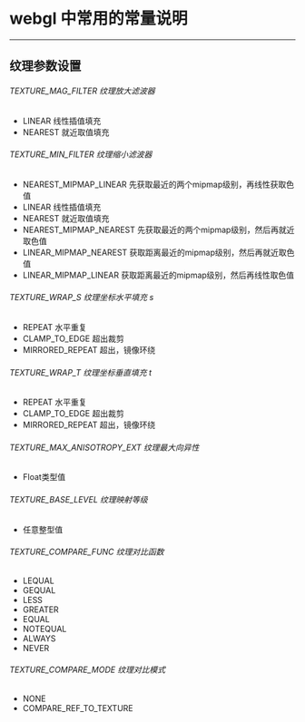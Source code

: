 # webgl 中常用的常量说明
-----

## 纹理参数设置

###### TEXTURE_MAG_FILTER 纹理放大滤波器

- LINEAR  线性插值填充 <color-text text="（默认值）" />
- NEAREST 就近取值填充

###### TEXTURE_MIN_FILTER 纹理缩小滤波器  

- NEAREST_MIPMAP_LINEAR <color-text text="（默认值）" />  先获取最近的两个mipmap级别，再线性获取色值
- LINEAR  线性插值填充
- NEAREST 就近取值填充
- NEAREST_MIPMAP_NEAREST 先获取最近的两个mipmap级别，然后再就近取色值
- LINEAR_MIPMAP_NEAREST 获取距离最近的mipmap级别，然后再就近取色值
- LINEAR_MIPMAP_LINEAR 获取距离最近的mipmap级别，然后再线性取色值

###### TEXTURE_WRAP_S 纹理坐标水平填充 s   

- REPEAT <color-text text="（默认值）" /> 水平重复
- CLAMP_TO_EDGE  超出裁剪
- MIRRORED_REPEAT  超出，镜像环绕

###### TEXTURE_WRAP_T 纹理坐标垂直填充 t   

- REPEAT <color-text text="（默认值）" /> 水平重复
- CLAMP_TO_EDGE  超出裁剪
- MIRRORED_REPEAT  超出，镜像环绕

###### TEXTURE_MAX_ANISOTROPY_EXT 纹理最大向异性  

- Float类型值

###### TEXTURE_BASE_LEVEL 纹理映射等级  

- 任意整型值

###### TEXTURE_COMPARE_FUNC 纹理对比函数  

- LEQUAL <color-text text="（默认值）" />
- GEQUAL
- LESS
- GREATER
- EQUAL
- NOTEQUAL
- ALWAYS
- NEVER

###### TEXTURE_COMPARE_MODE 纹理对比模式  

- NONE <color-text text="（默认值）" />
- COMPARE_REF_TO_TEXTURE
